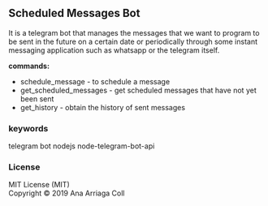 ## Scheduled Messages Bot
It is a telegram bot that manages the messages that we want to program to be sent in the future 
on a certain date or periodically through some instant messaging application such as whatsapp or the telegram itself.

**commands:**
* schedule_message - to schedule a message  
* get_scheduled_messages - get scheduled messages that have not yet been sent  
* get_history - obtain the history of sent messages  

### keywords
telegram
bot
nodejs
node-telegram-bot-api

### License
MIT License (MIT)  
Copyright © 2019 Ana Arriaga Coll
